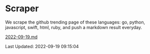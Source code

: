 # Scraper

We scrape the github trending page of these languages: go, python, javascript, swift, html, ruby, and push a markdown result everyday.

[2022-09-19.md](https://github.com/henson/Scraper/blob/master/2022-09-19.md)

Last Updated: 2022-09-19 09:15:04